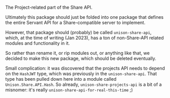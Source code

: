 The Project-related part of the Share API.

Ultimately this package should just be folded into one package that defines the entire Servant API for a
Share-compatible server to implement.

However, that package should (probably) be called `unison-share-api`, which, at the time of writing (Jan 2023),
has a ton of non-Share-API related modules and functionality in it.

So rather than rename it, or rip modules out, or anything like that, we decided to make this new package, which should
be deleted eventually.

Small complication: it was discovered that the projects API needs to depend on the `HashJWT` type, which was previously
in the `unison-share-api`. That type has been pulled down here into a module called `Unison.Share.API.Hash`. So already,
`unison-share-projects-api` is a bit of a misnomer: it's really `unison-share-api-for-real-this-time` ;)

